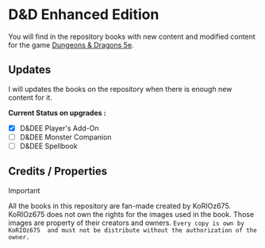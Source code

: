 # D&D Enhanced Edition

You will find in the repository books with new content and modified content for the game [Dungeons & Dragons 5e](https://dnd.wizards.com).


## Updates

I will updates the books on the repository when there is enough new content for it.

**Current Status on upgrades :**
- [x] D&DEE Player's Add-On
- [ ] D&DEE Monster Companion
- [ ] D&DEE Spellbook

## Credits / Properties

> [!IMPORTANT]
> All the books in this repository are fan-made created by KoRIOz675.
> KoRIOz675 does not own the rights for the images used in the book. Those images are property of their creators and owners.
> ```Every copy is own by KoRIOz675  and must not be distribute without the authorization of the owner.```